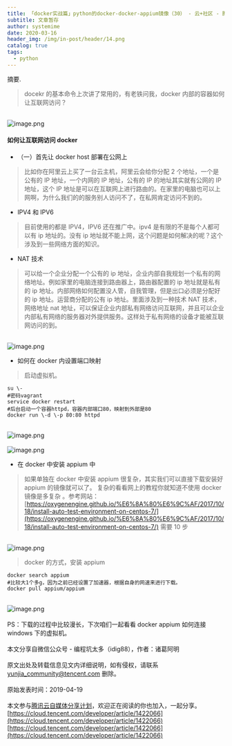 ```yaml
---
title: 「docker实战篇」python的docker-docker-appium镜像（30） - 云+社区 - 腾讯云
subtitle: 文章暂存
author: systemime
date: 2020-03-16
header_img: /img/in-post/header/14.png
catalog: true
tags:
  - python
---
```

摘要.

<!-- more -->
> docekr 的基本命令上次讲了常用的，有老铁问我，docker 内部的容器如何让互联网访问？


<br />![image.png](https://cdn.nlark.com/yuque/0/2021/png/663138/1620029389670-8b18e931-806b-4841-807d-1a370490062b.png#align=left&display=inline&height=402&margin=%5Bobject%20Object%5D&name=image.png&originHeight=402&originWidth=485&size=247579&status=done&style=none&width=485)<br />

<a name="5f4437df"></a>
#### 如何让互联网访问 docker


- （一）首先让 docker host 部署在公网上



> 比如你在阿里云上买了一台云主机，阿里云会给你分配 2 个地址，一个是公有的 IP 地址，一个内网的 IP 地址，公有的 IP 的地址其实就有公网的 IP 地址，这个 IP 地址是可以在互联网上进行路由的。在家里的电脑也可以上网啊，为什么我们的的服务别人访问不了，在私网肯定访问不到的。



- IPV4 和 IPV6



> 目前使用的都是 IPV4，IPV6 还在推广中。ipv4 是有限的不是每个人都可以有 ip 地址的。没有 ip 地址就不能上网，这个问题是如何解决的呢？这个涉及到一些网络方面的知识。



- NAT 技术



> 可以给一个企业分配一个公有的 ip 地址，企业内部自我规划一个私有的网络地址。例如家里的电脑连接到路由器上，路由器配置的 ip 地址就是私有的 ip 地址。内部网络如何配置没人管，自我管理，但是出口必须是分配好的 ip 地址。运营商分配的公有 ip 地址。里面涉及到一种技术 NAT 技术，网络地址 nat 地址，可以保证企业内部私有网络访问互联网，并且可以企业内部私有网络的服务器对外提供服务。这样处于私有网络的设备才能被互联网访问的到。


<br />![image.png](https://cdn.nlark.com/yuque/0/2021/png/663138/1620029399827-d7262a4b-3123-4fc6-b10e-1774502aa394.png#align=left&display=inline&height=513&margin=%5Bobject%20Object%5D&name=image.png&originHeight=513&originWidth=963&size=99150&status=done&style=none&width=963)<br />

- 如何在 docker 内设置端口映射



> 启动虚拟机。



```
su \-
#密码vagrant
service docker restart
#后台启动一个容器httpd，容器内部端口80，映射到外部是80
docker run \-d \-p 80:80 httpd
```

<br />![image.png](https://cdn.nlark.com/yuque/0/2021/png/663138/1620029411772-28663608-8969-4eaf-82f5-5b1fee99a13b.png#align=left&display=inline&height=339&margin=%5Bobject%20Object%5D&name=image.png&originHeight=339&originWidth=1080&size=289552&status=done&style=none&width=1080)<br />
<br />![image.png](https://cdn.nlark.com/yuque/0/2021/png/663138/1620029419212-8ddf5127-0772-4ca1-bd17-ed6ca33d2e5f.png#align=left&display=inline&height=228&margin=%5Bobject%20Object%5D&name=image.png&originHeight=228&originWidth=681&size=8802&status=done&style=none&width=681)<br />

- 在 docker 中安装 appium 中



> 如果单独在 docker 中安装 appium 很复杂，其实我们可以直接下载安装好 appium 的镜像就可以了。
> 复杂的看看网上的教程你就知道不使用 docker 镜像是多复杂 。参考网站：[https://oxygenengine.github.io/%E6%8A%80%E6%9C%AF/2017/10/18/install-auto-test-environment-on-centos-7/](https://oxygenengine.github.io/%E6%8A%80%E6%9C%AF/2017/10/18/install-auto-test-environment-on-centos-7/) 需要 10 步


<br />![image.png](https://cdn.nlark.com/yuque/0/2021/png/663138/1620029428274-3715d3be-09d6-47ad-ba6d-b10c06a6d8d8.png#align=left&display=inline&height=759&margin=%5Bobject%20Object%5D&name=image.png&originHeight=759&originWidth=1080&size=351916&status=done&style=none&width=1080)<br />

> docker 的方式，安装 appium



```
docker search appium
#比较大1个多g，因为之前已经设置了加速器，根据自身的网速来进行下载。
docker pull appium/appium
```

<br />![image.png](https://cdn.nlark.com/yuque/0/2021/png/663138/1620029437595-2fbb3ff7-e901-472b-ba4f-9186ca003518.png#align=left&display=inline&height=540&margin=%5Bobject%20Object%5D&name=image.png&originHeight=540&originWidth=1080&size=518012&status=done&style=none&width=1080)<br />
<br />PS：下载的过程中比较漫长，下次咱们一起看看 docker appium 如何连接 windows 下的虚拟机。<br />
<br />本文分享自微信公众号 - 编程坑太多（idig88），作者：诸葛阿明<br />
<br />原文出处及转载信息见文内详细说明，如有侵权，请联系 [yunjia_community@tencent.com](mailto:yunjia_community@tencent.com) 删除。<br />
<br />原始发表时间：2019-04-19<br />
<br />本文参与[腾讯云自媒体分享计划](https://cloud.tencent.com/developer/support-plan)，欢迎正在阅读的你也加入，一起分享。<br />[https://cloud.tencent.com/developer/article/1422066](https://cloud.tencent.com/developer/article/1422066)<br />[https://cloud.tencent.com/developer/article/1422066](https://cloud.tencent.com/developer/article/1422066)

